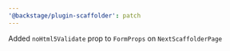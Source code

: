```yaml
---
'@backstage/plugin-scaffolder': patch
---
```


Added `noHtml5Validate` prop to `FormProps` on `NextScaffolderPage`
